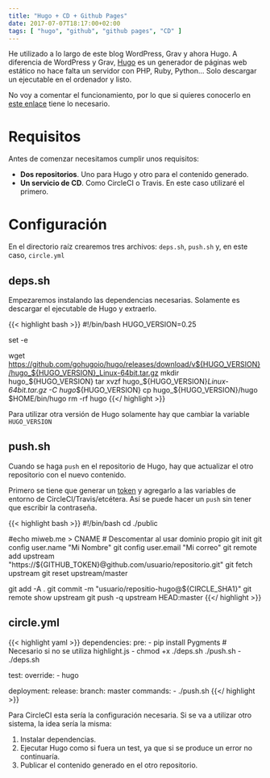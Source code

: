 ```yaml
---
title: "Hugo + CD + Github Pages"
date: 2017-07-07T18:17:00+02:00
tags: [ "hugo", "github", "github pages", "CD" ]
---
```

He utilizado a lo largo de este blog WordPress, Grav y ahora Hugo. A diferencia de WordPress y Grav, [Hugo](https://gohugo.io) es un generador de páginas web estático no hace falta un servidor con PHP, Ruby, Python... Solo descargar un ejecutable en el ordenador y listo.

No voy a comentar el funcionamiento, por lo que si quieres conocerlo en [este enlace](https://gohugo.io/overview/quickstart/) tiene lo necesario.

# Requisitos
Antes de comenzar necesitamos cumplir unos requisitos:

*   **Dos repositorios**. Uno para Hugo y otro para el contenido generado.
*   **Un servicio de CD**. Como CircleCI o Travis. En este caso utilizaré el primero.

# Configuración
En el directorio raíz crearemos tres archivos: `deps.sh`, `push.sh` y, en este caso, `circle.yml`

## deps.sh
Empezaremos instalando las dependencias necesarias. Solamente es descargar el ejecutable de Hugo y extraerlo.

{{< highlight bash >}}
#!/bin/bash
HUGO_VERSION=0.25

set -e

wget https://github.com/gohugoio/hugo/releases/download/v${HUGO_VERSION}/hugo_${HUGO_VERSION}_Linux-64bit.tar.gz
mkdir hugo_${HUGO_VERSION}
tar xvzf hugo_${HUGO_VERSION}_Linux-64bit.tar.gz -C hugo_${HUGO_VERSION}
cp hugo_${HUGO_VERSION}/hugo $HOME/bin/hugo
rm -rf hugo
{{</ highlight >}}

Para utilizar otra versión de Hugo solamente hay que cambiar la variable `HUGO_VERSION`

## push.sh
Cuando se haga `push` en el repositorio de Hugo, hay que actualizar el otro repositorio con el nuevo contenido.

Primero se tiene que generar un [token](https://github.com/settings/tokens) y agregarlo a las variables de entorno de CircleCI/Travis/etcétera. Así se puede hacer un `push` sin tener que escribir la contraseña.

{{< highlight bash >}}
#!/bin/bash
cd ./public

#echo miweb.me > CNAME # Descomentar al usar dominio propio
git init
git config user.name "Mi Nombre"
git config user.email "Mi correo"
git remote add upstream "https://${GITHUB_TOKEN}@github.com/usuario/repositorio.git"
git fetch upstream
git reset upstream/master

git add -A .
git commit -m "usuario/repositio-hugo@${CIRCLE_SHA1}"
git remote show upstream
git push -q upstream HEAD:master
{{</ highlight >}}

## circle.yml
{{< highlight yaml >}}
dependencies:
  pre:
    - pip install Pygments # Necesario si no se utiliza highlight.js
    - chmod +x ./deps.sh ./push.sh
    - ./deps.sh

test:
  override:
    - hugo

deployment:
  release:
    branch: master
    commands:
      - ./push.sh
{{</ highlight >}}

Para CircleCI esta sería la configuración necesaria. Si se va a utilizar otro sistema, la idea sería la misma:

1.  Instalar dependencias.
2.  Ejecutar Hugo como si fuera un test, ya que si se produce un error no continuaría.
3.  Publicar el contenido generado en el otro repositorio.
